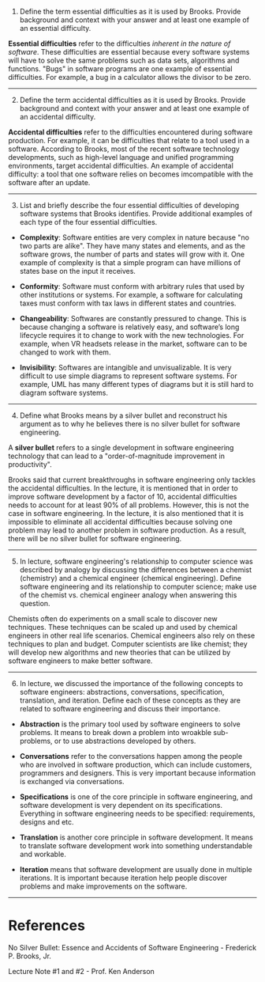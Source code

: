 1. Define the term essential difficulties as it is used by Brooks. Provide background and context with your answer and at least one example of an essential difficulty.

  **Essential difficulties** refer to the difficulties *inherent in the nature of software*. These difficulties are essential because every software systems will have to solve the same problems such as data sets, algorithms and functions. "Bugs" in software programs are one example of essential difficulties. For example, a bug in a calculator allows the divisor to be zero. 

---

2. Define the term accidental difficulties as it is used by Brooks. Provide background and context with your answer and at least one example of an accidental difficulty.

  **Accidental difficulties** refer to the difficulties encountered during software production. For example, it can be difficulties that relate to a tool used in a software. According to Brooks, most of the recent software technology developments, such as high-level language and unified programming environments, target accidental difficulties. An example of accidental difficulty: a tool that one software relies on becomes imcompatible with the software after an update.

---

3. List and briefly describe the four essential difficulties of developing software systems that Brooks identifies. Provide additional examples of each type of the four essential difficulties.

* **Complexity**: Software entities are very complex in nature because "no two parts are alike". They have many states and elements, and as the software grows, the number of parts and states will grow with it. One example of complexity is that a simple program can have millions of states base on the input it receives.

* **Conformity**: Software must conform with arbitrary rules that used by other institutions or systems. For example, a software for calculating taxes must conform with tax laws in different states and countries.

* **Changeability**: Softwares are constantly pressured to change. This is because changing a software is relatively easy, and software’s long lifecycle requires it to change to work with the new technologies. For example, when VR headsets release in the market, software can to be changed to work with them.

* **Invisibility**: Softwares are intangible and unvisualizable. It is very difficult to use simple diagrams to represent software systems. For example, UML has many different types of diagrams but it is still hard to diagram software systems. 

---

4. Define what Brooks means by a silver bullet and reconstruct his argument as to why he believes there is no silver bullet for software engineering.

  A **silver bullet** refers to a single development in software engineering technology that can lead to a "order-of-magnitude improvement in productivity".

  Brooks said that current breakthroughs in software engineering only tackles the accidental difficulties. In the lecture, it is mentioned that in order to improve software development by a factor of 10, accidental difficulties needs to account for at least 90% of all problems. However, this is not the case in software engineering. In the lecture, it is also mentioned that it is impossible to eliminate all accidental difficulties because solving one problem may lead to another problem in software production. As a result, there will be no silver bullet for software engineering.

---

5. In lecture, software engineering's relationship to computer science was described by analogy by discussing the differences between a chemist (chemistry) and a chemical engineer (chemical engineering). Define software engineering and its relationship to computer science; make use of the chemist vs. chemical engineer analogy when answering this question.

  Chemists often do experiments on a small scale to discover new techniques. These techniques can be scaled up and used by chemical engineers in other real life scenarios. Chemical engineers also rely on these techniques to plan and budget. Computer scientists are like chemist; they will develop new algorithms and new theories that can be utilized by software engineers to make better software.

---

6. In lecture, we discussed the importance of the following concepts to software engineers: abstractions, conversations, specification, translation, and iteration. Define each of these concepts as they are related to software engineering and discuss their importance.

* **Abstraction** is the primary tool used by software engineers to solve problems. It means to break down a problem into wroakble sub-problems, or to use abstractions developed by others.

* **Conversations** refer to the conversations happen among the people who are involved in software production, which can include customers, programmers and designers. This is very important because information is exchanged via conversations.

* **Specifications** is one of the core principle in software engineering, and software development is very dependent on its specifications. Everything in software engineering needs to be specified: requirements, designs and etc. 

* **Translation** is another core principle in software development. It means to translate software development work into something understandable and workable. 

* **Iteration** means that software development are usually done in multiple iterations. It is important because iteration help people discover problems and make improvements on the software.

---
# References

No Silver Bullet: Essence and Accidents of Software Engineering - Frederick P. Brooks, Jr.

Lecture Note #1 and #2 - Prof. Ken Anderson
